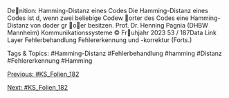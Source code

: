 Denition: Hamming-Distanz eines Codes
Die Hamming-Distanz eines Codes ist d, wenn zwei beliebige Codew orter des
Codes eine Hamming-Distanz von doder gr oer besitzen.
Prof. Dr. Henning Pagnia (DHBW Mannheim) Kommunikationssysteme © Fruhjahr 2023 53 / 187Data Link Layer Fehlerbehandlung
Fehlererkennung und -korrektur (Forts.)

   Tags & Topics:
   #Hamming-Distanz
   #Fehlerbehandlung
   #hamming
   #Distanz
   #Fehlererkennung
   #Hamming

[Previous: #KS_Folien_182](KS_Folien_182.md)

[Next: #KS_Folien_182](KS_Folien_182.md)